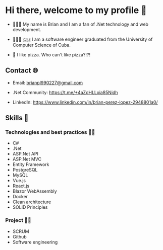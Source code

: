 # Hi there, welcome to my profile 👋

- 🧑🏼‍🦲 My name is Brian and I am a fan of .Net technology and web development.

- 👨🏻‍💻 🇨🇺  I am a software engineer graduated from the University of Computer Science of Cuba.

- 🍕 I like pizza. Who can't like pizza?!?!

## Contact 🌐
- Email: brianpl990227@gmail.com

- .Net Community: https://t.me/+4aZdHLLxia85Njdh

- LinkedIn: https://www.linkedin.com/in/brian-perez-lopez-2948801a0/

## Skills 🔧
### Technologies and best practices 👨‍💻
- C#
- .Net
- ASP.Net API
- ASP.Net MVC
- Entity Framework
- PostgreSQL
- MySQL
- Vue.js
- React.js
- Blazor WebAssembly
- Docker
- Clean architecture
- SOLID Principles

### Project 👨‍🏫
- SCRUM
- Github
- Software engineering



<!--
**brianpl990227/brianpl990227** is a ✨ _special_ ✨ repository because its `README.md` (this file) appears on your GitHub profile.

Here are some ideas to get you started:

- 🔭 I’m currently working on ...
- 🌱 I’m currently learning ...
- 👯 I’m looking to collaborate on ...
- 🤔 I’m looking for help with ...
- 💬 Ask me about ...
- 📫 How to reach me: ...
- 😄 Pronouns: ...
- ⚡ Fun fact: ...
-->
